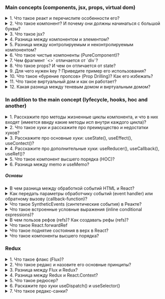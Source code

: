 ### Main concepts (components, jsx, props, virtual dom)

<details> 
<summary> 1. Что такое реакт и перечислите особенности его? </summary>

Это javascript - библиотека с открытым исходным кодом разработанной фейсбуком. Предназначена для создания пользовательских интерфейсов. 

К особенностям относится: 

1. компоненты; 

2. jsx; 

3. хуки; 

4. использование виртуального дома вместо реального;

</details>


<details> 
<summary> 2. Что такое компонент? И почему они должны начинаться с большой буквы? </summary>

Компоненты нужны для создания ui (пользовательского интерфейса) в реакте. По своей структуре компоненты предстоявляются небольшие блоки (куски) кода, которые мы можем использовать в разных местах нашего приложения. Они создаются с помощью классов, что является устаревшим методом, и с помощью функций.

---

Возможно это связано с соглашением самого реакта и указывает, что мы используем реакт с jsx. Если мы напишем компонент с маленькой буквы, то у нас будет ошибка.

</details>


<details>
<summary> 3. Что такое jsx?</summary>

`JSX` - расширения языка JS, который позволяет разработчику объединить JavaScript-кода  и HTML/XML в один файл. По сути, JSX - это синтаксический сахар React.createElement. Берет наш код, который в jsx и компилирует его в функцию React.createElement.

Можно ли использовать реакт без JSX?

Да, можно, нам просто нужно вместо компилятора уже самим писать return React.createElement.

```
function Greeting(props) {
  return React.createElement('div', null, 'Hello, ' + props.name + '!');
}

```

</details>

<details>
<summary> 4. Разница между компонентом и элементом?</summary>

Компонент возвращает jsx-разметку в котором хранятся элементы, сам компоненты мы не видим в браузере, а вот  элементы мы можем видеть.

</details>

<details>
<summary> 5. Разница между контролируемым и неконтролируемым компонентом? </summary>

Контролируемый компонент - это инпут за состоянием (state), которого мы можем следить. Например с помощью метода setState или использования хука useState

Неконтролируемый компонент - это инпут, состояние которого хранится внутри дома `и управляется браузером`, и чтобы его получить (значения) нужно исп refs.

</details>


<details>
<summary> 6. Что такое чистые компоненты (PureComponent)? </summary>

Чистый компонент — это компонент, у которого нет побочных эффектов, а также он избегает ненужного повторного рендеринга путем неглубокое сравнения предыдущего состояния и пропса с новым состоянм и пропсом, и если они одинаковые, то копмонент не перерисовываеть

</details>

<details>
<summary> 7. Чем фрагмент `<>` отличается от `div`? </summary>

В реакте необходимо оборочивать все теги в один общий контейнер и нам с этим помогает как фрагмент так и div. Фрагмент представляет собой пустые теги, но это сокращенный вариант от слова Fragment. Отличия: 

- Когда мы пишем div у нас создается дополнительный класс, а когда фрагмент то он пропускает добавления класса и сразу же переходит к дочерним тегам.

- Во фрагменте могут возникнуть проблемы с key, если мы исп сокращенный вариант, чтобы работать с ключом нам нужно импортировать из либы реакта фрагмент

</details>

<details>
<summary> 8. Что такое props? И чем он отличается от state? </summary>

Props расшифровывается как properties, он необходим нам для передачи каких-то данных от родительского компонента к дочернему, и потом на его основе он отрисовывает jsx разметку.

- Отличие: 

1. Props мы можем передавать компоненту, в то время как state находится внутри компонента. 
2. Пропсы иммутабельные (неизменяемые) в то время как state можем изменить внутри компонента через хук useState.

Стоит отметить, что никто нам не запрещает передавать стейт в качества пропса, однако стейт управляется только в родительском компоненте, то есть дочерним компонент не сможет влиять на состояние родительского. Для того, чтобьы дочерний смог взаимодействовать с родительским нужно использовать коллбеки

</details>

<details>
<summary> 9. Для чего нужен key ? Приведите пример его использования? </summary>

Когда мы хотим отрисовать список, то нам необходимо ключи. Они помогают реакту определить, какие элементы были изменены, добавлены или удалены, что в свою очередь увеличивает производительности рендеринга. В качестве ключей мы используем в основном ID. Если мы не укажем ключи, то он будет работать однако в консоле будет отображаться warning о том, что необходимо их добавить.

Дополнительный вопрос: почему index в key не лучшая практика?

- Могут возникнуть ошибка неправильной сортировка элементов списка, а также вставке новых элементов или удалении

</details>

<details>
<summary> 10. Что такое «бурение пропсов» (Prop Drilling)? Как его избежать?</summary>

Например: у нас есть большая вложенность компонентов, и нам необходимо передать пропсы в дочерние. Если это небольшая вложенность, то с этим проблем нет. А если это большое приложение, то очень затруднительно поддерживать, так как постоянно в дочерние компоненты необходимо добавлять пропсы и вытаскивать их. Чтобы решить данную проблему есть хук useContext или можно использовать стейт менеджмент redux, redux toolkit, effector

</details>

<details>
<summary> 11. Что такое виртуальный дом и как он работает? </summary>

Virtual-dom - это облегченная (легковесная) копия реального дома, которая представляет собой дерево объектов. Когда состояние компонента изменяется, то реакт обновляет виртуальный DOM, а после обновления виртуальный дом текущей версии сравнивается с предыдущим домом, находить изменения и вносит их уже в настоящий дом.

1. Дополнительный вопрос: что появляется первым Дом или Виртуал-дом? 

Сначало появляется дом, а затем на его основе виртуальный, потом виртуальный дом сравнивается с предыдущим домом и если видит изменения, то вносит уже в настоящий дом

2. Дополнительный вопрос: реакт увидил, что дивки разные, то как он будет работать? 

Сначало он отрисует в виртуал-доме, а потом возьмет эту дивку и заменит его в реальном доме. А если они одинаковые, то будет смотреть по содержанию

</details>

<details>
<summary> 12. Какая разница между теневым домом и виртуальным домом? </summary>

Это разные понятие, однако в чем они схожи так в том, что они помогают решить проблемы с производительностью. 

Виртуальный дом создает копию всего объекта дома, а теневой дом создает только небольшую часть. 

Теневой дом - концепция браузера и она необходима когда мы хотим какой-то элемент полностью изолировать, чтобы к нему даже не применялись глобальные стили.

</details>


### In addition to the main сoncept (lyfecycle, hooks, hoc and another)

<details>
<summary>1. Расскажите про методы жизненные циклы компонента, и что в них входят (имеется ввиду какие методы исп внутри каждого цикла)?</summary>

У компонента есть три метода жизненного цикла:

- mounting (монтирование) - это рождения компонета, это процесс создания компонента и его добавления в DOM;
- update (обновления) - можно сравнить с ростом и то что компонент живет;
- unmounting (размонтирование) - это уже смерть человека;

Существует разные методы жизненого цикла, которые реакт предоставляет на разных этапах жизненого цикла компонента. Жизненный цикл делится на 4 части: инициализация, монтаж, обновления и размонтирования.

- За инициализацию отвечает конструктор;

- За монтаж отвечает определенные методы: конструктор, рендер, но больше хочется обратить внимания сomponentDidMount() - метод, который вызывается после того, как компонент был добавлен в DOM

- За обновления отвчает: shouldComponentUpdate(), вызывается перед повторным рендерингом компонента и если нет никаких изменений, то он предотвратит повторный рендеринг, а если есть то он вызовет рендерит и вызовет метод componentDidUpdate, что означает, что компонент обновился;

- За размонтирования отвечает componentWillUnmount(), вызывает перед удаление компонента, что означает конец жизненного цикла компонента

В хуках за все это отвечает хук useEffect;

</details>

<details>
<summary> 2. Что такое хуки и расскажите про преимущество и недостатки хуков? </summary>

Хуки появились в 16 версией и используется они в функциональном компоненте. Хуки представляют из себя функции, c помощью которых мы можем подписаться на какое-то состояние, сохранять его а потом обновлять данное состояние (useState). Также мы можем делать запросы на сервер с помощью, работать с контекстом и много другое

К премуществам хуков относится:

- Переход с классовых компонентах на функциональный. Поясню: раньше чтобы сделать какое-то дефолтное состояние необходимо было написать 6-7 строк кода сейчас это можно заменить одним юзстейтом
- Его легче читать
- Также с помощью одного хука useEffect можно описать жизненный цикл компонента хотя в классах нам необходимо было использовать componentDidMount(), componentWillUnmount()

К недостатком относится:

- Мы не можем исп хуки в классах
- Проблема с пропс дриблингом, у нас есть для этого хука useContect(), но у него есть ряд проблем. Легче использовать стейт-менеджмент

</details>

<details>
<summary> 3. Расскажите про основные хуки: useState(), useEffect(), useContect()? </summary>

1. Хук `useState()` - это функция, которая меняет состояние. Хук `useState('')` принимает начального значение, которая пишется внутри фигурных скобок и возвращает массива с 2 параметрами - первый параметр это тукущая состояние, а вторым является функция, которая обновляет состояние: `[state, setState]`.

```
const [state, setState] = React.useState('')
```

2. Хук `useEffect()` - необходим нам для выполнения каких-то side-effect (побочных эффектов), там запрос на сервер, setTimeOut (setInterval), обращения к дому и т.д.

#### Дополнительный вопрос: Когда срабатывает useEffect? - Юзэффект срабатывает после того как отрисовался наш компонент. А также:

- Если мы не написали никакую зависимость, то он будет вызываться всегда;
- Если мы передали какую-то зависимость, то он срабатывается при первом рендеринге и когда меняется состояние.
- А если мы написали зависимость но не передали ничего, то срабатывает только при монтирования компонента

#### Дополнительный вопрос: Что такое функция очистки useEffect и как очистить useEffect?

Одна из функций хука позволяет нам останавливать побочные эффекты, которые больше не нужно выполнять, до того, как наш компонент будет размонтирован. Нам нужно просто написать return внутри useEffect

```
useEffect(() => {
    // the side effect takes place here.
        return () => {
            // the cleanup function
        }
}, [])
```

3. Хук `useContect()` прудумали для избавления так называемого пропс дрибллинга - это когда в родительском компоненте есть какие-то данные, которые необходимы передать дочерним даже там где они не используются, чтобы отказаться от пропса дриблинга был придуман данный хук.

Контекст позволяет передать данные от родительского компонента сразу к компонента, которому это нужно


</details>

<details>
<summary> 4. Расскажите про дополнительные хуки: useReducer(), useCallback(), useRef()? </summary>

Хук `useReducer()` - необходим когда у нас есть несколько стейтов, которые обновляются вместе и когда нужно учитывать другие состояния. 

1. Например при запросе на сервер, нам необходимо: один стейт для загрузки, второй для ошибка, а третий для постов. Мы можем объединить в один общий хук useReducer

<img src='/assets/12.PNG' alt="useReducer" />

Хук `useCallBack()` -

Хук `useRef()` - 

</details>

<details>
<summary> 5. Что такое компонент высшего порядка (HOC)? </summary>

Компонент высшего порядка (HOC) - функция, которая принимает в качестве аргумента другой компонент и возвращает новый компонент с расширенным функционалам. Если у нас повторяющийся код во многих местах, то мы можем вынести этот компонент и использовать его


К хокам можно отнести: React.memo, withRouter,
</details>

<details>
<summary> 6. Разница между memo и useMemo? </summary>

Основным отличием хука useMemo от хока React.memo заключается в том, что React.memo используется для оптимизации производительности компонента, путем предотвращения ненужных перерисовок, тогда как useMemo используется для мемоизации вычислений внутри компонента, которые могут быть дорогостоящими или занимать много времени.

</details>

##### Основы

<details>
<summary> В чем разница между обработкой событий HTML и React?</summary>

- В HTML имя события обычно пишется строчными буквами по соглашению: `<button onclick="activateLasers()"></button>`. В то время как в React следует соглашению camelCase :
  `<button onClick={activateLasers}>`

- В HTML мы можем вернуться false, чтобы предотвратить поведение по умолчанию:
  `<a
  href="#"
  onclick='console.log("The link was clicked."); return false;'
/>`. В то время как в React вы должны вызывать preventDefault() явно:

```
function handleClick(event) {
  event.preventDefault();
  console.log("The link was clicked.");
}
```

</details>

<details>
<summary> Как передать параметры обработчику событий (event handler) или обратному вызову (callback-function)? </summary>

1. Если мы говорим про компонент, то через пропсы к дочерним компонентам можно передавать функцию

2. Чтобы передать параметры обработчику событий можно обернуть в стрелочную функцию. Это действие равносильно использованию .bind:

```
<button onClick={() => this.handleClick(id)} />
```

```
<button onClick={this.handleClick.bind(this, id)} />
```

</details>

<details>
<summary> Что такое SyntheticEvents (синтетические события) в Реакте? </summary>

`SyntheticEvents` - это кроссбраузерная обёртка над нативным экземпляром события. Его API такой же, как и собственное событие браузера, включая stopPropagation()и preventDefault(), за исключением того, что события работают одинаково во всех браузерах.

</details>

<details>
<summary> Что такое встроенные условные выражения (inline conditional expressions)?</summary>

Вы можете использовать операторы if или тернарные выражения , доступные в JS, для условного отображения выражений. Помимо этих подходов, вы также можете встроить любые выражения в JSX, заключив их в фигурные скобки, а затем логический оператор JS &&.

```
<h1>Hello!</h1>;
{
  messages.length > 0 && !isLogin ? (
    <h2>You have {messages.length} unread messages.</h2>
  ) : (
    <h2>You don't have unread messages.</h2>
  );
}
```

</details>



<details>
<summary> В чем пользов рефов (refs)? Как создавать рефы (refs)? </summary>

В основном нам надо избегать рефов, однако они могут быть полезны когда нам нужен прямой достук к элементу DOM или к экземпляру компоненту

Создаются с помощью метода `React.createRef()` и прикрепляются к элементам React через ref атрибут.

</details>

<details>
<summary> Что такое React.forwardRef</summary>

`React.forwardRef` - функция, которая позволяет передать рефы в качестве пропсов дочерному компоненту.

```
const ButtonElement = React.forwardRef((props, ref) => (
  <button ref={ref} className="CustomButton">
    {props.children}
  </button>
));

// Create ref to the DOM button:
const ref = React.createRef();
<ButtonElement ref={ref}>{"Forward Ref"}</ButtonElement>;
```

</details>


<details>
<summary> Что такое поднятие состояния в верх в React? </summary>
Это паттерн, которое с помощью одного состояние может быть использовано сразу для несколько компонентов. Обычно некоторые компоненты должны реагировать на одни и те же события или изменения состояния, поэтому необходимо каким-то образом уведомлять все компоненты когда что-то изменилось как раз и используется состояние поднятие вверх. Это означает что общее состояние должно быть поднятно до общего ближайшего предка
</details>



<details>
<summary> Что такое компоненты высшего порядка? </summary>

Компонент высшего порядка — это функция, которая принимает компонент и возвращает новый компонент. Она смотрит на входящие пропсы и принимает на их основании решение : перерисовывать или не перерисовывать.

</details>





### Redux

<details>
<summary> 1. Что такое флакс (Flux)? </summary>

Flux - архитектура, которая придумала предложила фейсбук для решения некоторые проблемы. Он построен на однонаправленном потоке (передачи) данных между компонентами. Флакс содержит 4 компонента - это action (действия), dispatcher (диспетчер), store (хранилище), view (представления).

Если говорить о них по подробней, то action - данные, которая передается диспетчеру. Диспетчер принимает эти данные и уведомляет стор об этом. А стор в свою очередь содержит состояния приложение и логику, после view запрашивает данные у стор и передает его другим (дочерним) компонентам.

</details>

<details>
<summary> 2. Что такое редакс и назовите его основные принципы? </summary>

Redux представляет собой контейнер для управления состоянием приложения, и он похож на Flux. К основным принципам редакса относится:

- единный стор, то есть у него один
- состояние предназначен только для чтения. А чтобы изменить состояние необходим action
- все изменения происходит только с помощью чистых функций.

Стоит отметить, что как у реакта - однонаправленный поток данных (он идет от родителя к потомку), так и у флакса и редакса.

</details>

<details>
<summary> 3. Разница между Flux и Redux? </summary>

- Флакс появился раньше, чем редакс. И как раз на основе флакса был сделан редакс;
- У флакса есть много сторов, а у редакса он один;
- У флакса состояние мутирует, а у редакса не мутирует;

</details>

<details>
<summary> 4. Разница между Redux и React.Context? </summary>

Стоит начать с того, что редакс более мощнее и у него больше функций чем в контексте. Например в контексте: нет редюсеров и санков. Вместо санков нам надо писать все с хуком useEffect(). А вся логика контекст его в компоненте, что делает компонент более большим и громоздким. Отличительными чертами также является:

- В редаксе мы используем useDispatch(), а в контексте useUpdate();
- В контексте нам нужно постоянно писать спред операторы, а вот в редаксе тулките можно этого не делать, так как он под капотом за нас это делает.

</details>

<details>
<summary> 5. Что такое редюсер?</summary>

Редьюсер - чистая функция, которая принимает два параметра:

- state;
- action;

</details>

<details>
<summary> 6. Раскажите про хуки useDispatch() и useSelector()</summary>

</details>

<details>
<summary> 7. Что такое редакс-санки?</summary>

</details>
